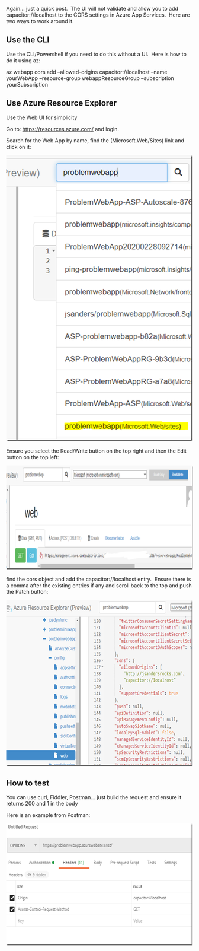 Again… just a quick post.&nbsp; The UI will not validate and allow you to add capacitor://localhost to the CORS settings in Azure App Services.&nbsp; Here are two ways to work around it.

## Use the CLI

Use the CLI/Powershell if you need to do this without a UI.&nbsp; Here is how to do it using az:

az webapp cors add &#8211;allowed-origins capacitor://localhost &#8211;name yourWebApp &#8211;resource-group webappResourceGroup &#8211;subscription yourSubscription



## Use Azure Resource Explorer

Use the Web UI for simplicity

Go to: <https://resources.azure.com/> and login.

Search for the Web App by name, find the (Microsoft.Web/Sites) link and click on it:

[<img loading="lazy" width="506" height="772" title="image" style="display: inline; background-image: none;" alt="image" src="/assets/images/2020/08/image_thumb-1.png" border="0" />](/assets/images/2020/08/image-1.png)

Ensure you select the Read/Write button on the top right and then the Edit button on the top left:

[<img loading="lazy" width="1094" height="281" title="image" style="display: inline; background-image: none;" alt="image" src="/assets/images/2020/08/image_thumb-2.png" border="0" />](/assets/images/2020/08/image-2.png)



find the cors object and add the capacitor://localhost entry.&nbsp; Ensure there is a comma after the existing entries if any and scroll back to the top and push the Patch button:

[<img loading="lazy" width="668" height="449" title="image" style="display: inline; background-image: none;" alt="image" src="/assets/images/2020/08/image_thumb-3.png" border="0" />](/assets/images/2020/08/image-3.png)

## How to test

You can use curl, Fiddler, Postman… just build the request and ensure it returns 200 and 1 in the body

Here is an example from Postman:

[<img loading="lazy" width="658" height="330" title="image" style="display: inline; background-image: none;" alt="image" src="/assets/images/2020/08/image_thumb-4.png" border="0" />](/assets/images/2020/08/image-4.png)